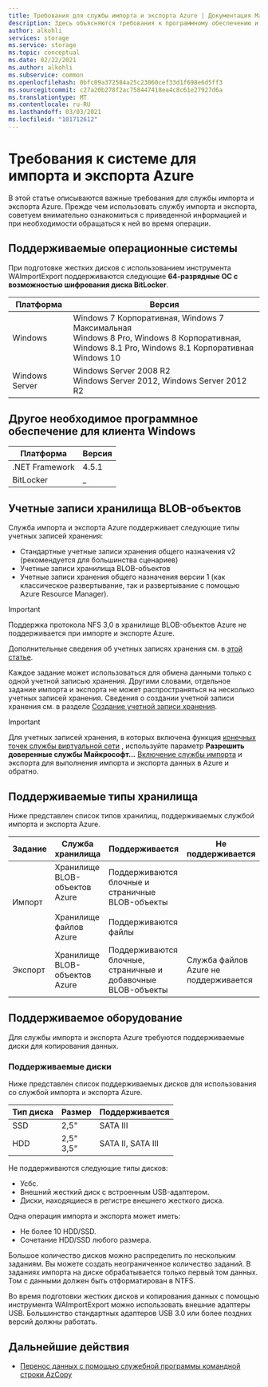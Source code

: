 ```yaml
---
title: Требования для службы импорта и экспорта Azure | Документация Майкрософт
description: Здесь объясняются требования к программному обеспечению и оборудованию для службы импорта и экспорта Azure.
author: alkohli
services: storage
ms.service: storage
ms.topic: conceptual
ms.date: 02/22/2021
ms.author: alkohli
ms.subservice: common
ms.openlocfilehash: 0bfc09a372584a25c23060cef33d1f698e6d5ff3
ms.sourcegitcommit: c27a20b278f2ac758447418ea4c8c61e27927d6a
ms.translationtype: MT
ms.contentlocale: ru-RU
ms.lasthandoff: 03/03/2021
ms.locfileid: "101712612"
---
```

# <a name="azure-importexport-system-requirements"></a>Требования к системе для импорта и экспорта Azure

В этой статье описываются важные требования для службы импорта и экспорта Azure. Прежде чем использовать службу импорта и экспорта, советуем внимательно ознакомиться с приведенной информацией и при необходимости обращаться к ней во время операции.

## <a name="supported-operating-systems"></a>Поддерживаемые операционные системы

При подготовке жестких дисков с использованием инструмента WAImportExport поддерживаются следующие **64-разрядные ОС с возможностью шифрования диска BitLocker**.


|Платформа |Версия |
|---------|---------|
|Windows     | Windows 7 Корпоративная, Windows 7 Максимальная <br> Windows 8 Pro, Windows 8 Корпоративная, Windows 8.1 Pro, Windows 8.1 Корпоративная <br> Windows 10        |
|Windows Server     |Windows Server 2008 R2 <br> Windows Server 2012, Windows Server 2012 R2         |

## <a name="other-required-software-for-windows-client"></a>Другое необходимое программное обеспечение для клиента Windows

|Платформа |Версия |
|---------|---------|
|.NET Framework    | 4.5.1       |
| BitLocker        |  _          |


## <a name="supported-storage-accounts"></a>Учетные записи хранилища BLOB-объектов

Служба импорта и экспорта Azure поддерживает следующие типы учетных записей хранения:

- Стандартные учетные записи хранения общего назначения v2 (рекомендуется для большинства сценариев)
- Учетные записи хранилища BLOB-объектов
- Учетные записи хранения общего назначения версии 1 (как классическое развертывание, так и развертывание с помощью Azure Resource Manager).

> [!IMPORTANT]
> Поддержка протокола NFS 3,0 в хранилище BLOB-объектов Azure не поддерживается при импорте и экспорте Azure.

Дополнительные сведения об учетных записях хранения см. в [этой статье](../storage/common/storage-account-overview.md).

Каждое задание может использоваться для обмена данными только с одной учетной записью хранения. Другими словами, отдельное задание импорта и экспорта не может распространяться на несколько учетных записей хранения. Сведения о создании учетной записи хранения см. в разделе [Создание учетной записи хранения](../storage/common/storage-account-create.md).

> [!IMPORTANT]
> Для учетных записей хранения, в которых включена функция [конечных точек службы виртуальной сети](../virtual-network/virtual-network-service-endpoints-overview.md) , используйте параметр **Разрешить доверенные службы Майкрософт...** [Включение службы импорта](../storage/common/storage-network-security.md) и экспорта для выполнения импорта и экспорта данных в Azure и обратно.

## <a name="supported-storage-types"></a>Поддерживаемые типы хранилища

Ниже представлен список типов хранилищ, поддерживаемых службой импорта и экспорта Azure.


|Задание  |Служба хранилища |Поддерживается  |Не поддерживается  |
|---------|---------|---------|---------|
|Импорт     |  Хранилище BLOB-объектов Azure <br><br> Хранилище файлов Azure       | Поддерживаются блочные и страничные BLOB-объекты <br><br> Поддерживаются файлы          |
|Экспорт     |   Хранилище BLOB-объектов Azure       | Поддерживаются блочные, страничные и добавочные BLOB-объекты         | Служба файлов Azure не поддерживается


## <a name="supported-hardware"></a>Поддерживаемое оборудование

Для службы импорта и экспорта Azure требуются поддерживаемые диски для копирования данных.

### <a name="supported-disks"></a>Поддерживаемые диски

Ниже представлен список поддерживаемых дисков для использования со службой импорта и экспорта Azure.


|Тип диска  |Размер  |Поддерживается |
|---------|---------|---------|
|SSD    |   2,5"      |SATA III          |
|HDD     |  2,5"<br>3,5"       |SATA II, SATA III         |

Не поддерживаются следующие типы дисков:

- Усбс.
- Внешний жесткий диск с встроенным USB-адаптером.
- Диски, находящиеся в регистре внешнего жесткого диска.

Одна операция импорта и экспорта может иметь:

- Не более 10 HDD/SSD.
- Сочетание HDD/SSD любого размера.

Большое количество дисков можно распределить по нескольким заданиям. Вы можете создать неограниченное количество заданий. В заданиях импорта на диске обрабатывается только первый том данных. Том с данными должен быть отформатирован в NTFS.

Во время подготовки жестких дисков и копирования данных с помощью инструмента WAImportExport можно использовать внешние адаптеры USB. Большинство стандартных адаптеров USB 3.0 или более поздних версий должны работать.

## <a name="next-steps"></a>Дальнейшие действия

* [Перенос данных с помощью служебной программы командной строки AzCopy](../storage/common/storage-use-azcopy-v10.md)